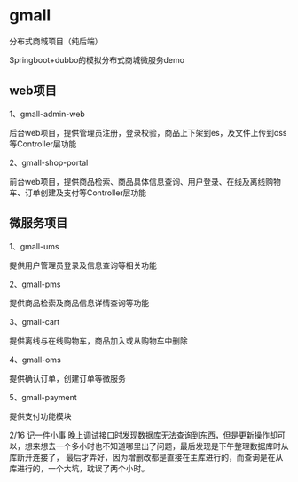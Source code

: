 # gmall
分布式商城项目（纯后端）

Springboot+dubbo的模拟分布式商城微服务demo

## web项目

1、gmall-admin-web

后台web项目，提供管理员注册，登录校验，商品上下架到es，及文件上传到oss等Controller层功能

2、gmall-shop-portal

前台web项目，提供商品检索、商品具体信息查询、用户登录、在线及离线购物车、订单创建及支付等Controller层功能

## 微服务项目

1、gmall-ums

提供用户管理员登录及信息查询等相关功能

2、gmall-pms

提供商品检索及商品信息详情查询等功能

3、gmall-cart

提供离线与在线购物车，商品加入或从购物车中删除

4、gmall-oms

提供确认订单，创建订单等微服务

5、gmall-payment

提供支付功能模块



2/16 记一件小事
晚上调试接口时发现数据库无法查询到东西，但是更新操作却可以，想来想去一个多小时也不知道哪里出了问题，最后发现是下午整理数据库时从库断开连接了，
最后才弄好，因为增删改都是直接在主库进行的，而查询是在从库进行的，一个大坑，耽误了两个小时。
